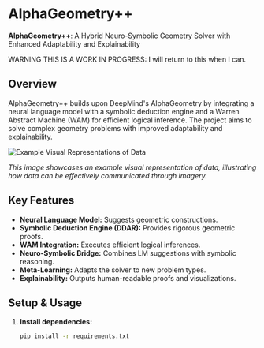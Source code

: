 # AlphaGeometry++

**AlphaGeometry++**: A Hybrid Neuro-Symbolic Geometry Solver with Enhanced Adaptability and Explainability

WARNING THIS IS A WORK IN PROGRESS: I will return to this when I can.

## Overview

AlphaGeometry++ builds upon DeepMind's AlphaGeometry by integrating a neural language model with a symbolic deduction engine and a Warren Abstract Machine (WAM) for efficient logical inference. The project aims to solve complex geometry problems with improved adaptability and explainability.

![Example Visual Representations of Data](https://i.imgur.com/4QarhUR.png)

*This image showcases an example visual representation of data, illustrating how data can be effectively communicated through imagery.*


## Key Features

- **Neural Language Model:** Suggests geometric constructions.
- **Symbolic Deduction Engine (DDAR):** Provides rigorous geometric proofs.
- **WAM Integration:** Executes efficient logical inferences.
- **Neuro-Symbolic Bridge:** Combines LM suggestions with symbolic reasoning.
- **Meta-Learning:** Adapts the solver to new problem types.
- **Explainability:** Outputs human-readable proofs and visualizations.

## Setup & Usage

1. **Install dependencies:**
   ```bash
   pip install -r requirements.txt
